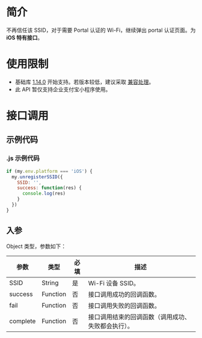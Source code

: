 # 简介
不再信任该 SSID，对于需要 Portal 认证的 Wi-Fi，继续弹出 portal 认证页面。为 **iOS 特有接口**。

# 使用限制

- 基础库 [1.14.0](https://opendocs.alipay.com/mini/framework/compatibility) 开始支持。若版本较低，建议采取 [兼容处理](https://opendocs.alipay.com/mini/framework/compatibility)。
- 此 API 暂仅支持企业支付宝小程序使用。

# 接口调用

## 示例代码

### .js 示例代码
```javascript
if (my.env.platform === 'iOS') {
  my.unregisterSSID({
    SSID: '',
    success: function(res) {
      console.log(res)
    }
  })
}
```

## 入参

Object 类型，参数如下：

| **参数** | **类型** | **必填** | **描述** |
| --- | --- | --- | --- |
| SSID | String | 是 | Wi-Fi 设备 SSID。 |
| success | Function | 否 | 接口调用成功的回调函数。 |
| fail | Function | 否 | 接口调用失败的回调函数。 |
| complete | Function | 否 | 接口调用结束的回调函数（调用成功、失败都会执行）。 |

